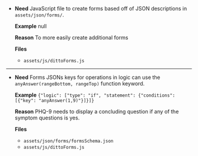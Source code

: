 - **Need**
  JavaScript file to create forms based off of JSON descriptions in `assets/json/forms/`.
  
  **Example**
  null
  
  **Reason**
  To more easily create additional forms
  
  **Files**
  - `assets/js/dittoForms.js`

---

- **Need**
  Forms JSONs keys for operations in logic can use the `anyAnswer(rangeBottom, rangeTop)` function keyword.
  
  **Example**
  `{"logic": ["type": "if", "statement": {"conditions": [{"key": "anyAnswer(1,9)"}]}]}`
  
  **Reason**
  PHQ-9 needs to display a concluding question if any of the symptom questions is yes.
  
  **Files**
  - `assets/json/forms/formsSchema.json`
  - `assets/js/dittoForms.js`
